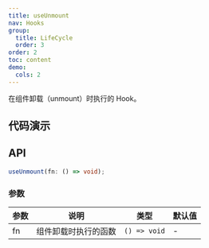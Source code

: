 ```yaml
---
title: useUnmount
nav: Hooks
group:
  title: LifeCycle
  order: 3
order: 2
toc: content
demo:
  cols: 2
---
```


在组件卸载（unmount）时执行的 Hook。

## 代码演示

<code src="./demo/demo1.tsx"></code>

## API

```typescript
useUnmount(fn: () => void);
```

### 参数

| 参数 | 说明                 | 类型         | 默认值 |
| --- | --- | --- | --- |
| fn   | 组件卸载时执行的函数 | `() => void` | -      |
